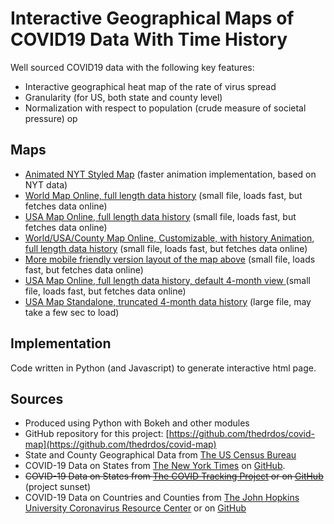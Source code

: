 # Interactive Geographical Maps of COVID19 Data With Time History

Well sourced COVID19 data with the following key features:

* Interactive geographical heat map of the rate of virus spread
* Granularity (for US, both state and county level)
* Normalization with respect to population (crude measure of societal pressure)
op
## Maps
* [Animated NYT Styled Map](plots/AnimateNYT_custom_mobile.html) (faster animation implementation, based on NYT data)
* [World Map Online, full length data history](plots/map_World_PerMil.html) (small file, loads fast, but fetches data online)
* [USA Map Online, full length data history](plots/map_US_PerMil.html) (small file, loads fast, but fetches data online)
* [World/USA/County Map Online, Customizable, with history Animation, full length data history](plots/map_graph_Custom.html) (small file, loads fast, but fetches data online)
* [More mobile friendly version layout of the map above](plots/map_graph_Custom_mobile.html) (small file, loads fast, but fetches data online)
* [USA Map Online, full length data history, default 4-month view ](plots/map_4mon_external_data.html) (small file, loads fast, but fetches data online)
* [USA Map Standalone, truncated 4-month data history](plots/map_4mon_standalone.html) (large file, may take a few sec to load)

## Implementation

Code written in Python (and Javascript) to generate interactive html page.

## Sources

* Produced using Python with Bokeh and other modules
* GitHub repository for this project: [https://github.com/thedrdos/covid-map](https://github.com/thedrdos/covid-map)
* State and County Geographical Data from [The US Census Bureau](http://www2.census.gov/geo/tiger/)
* COVID-19 Data on States from [The New York Times](https://www.nytimes.com/interactive/2021/us/covid-cases.html) on [GitHub](https://github.com/nytimes/covid-19-data).
* ~~COVID-19 Data on States from [The COVID Tracking Project](https://covidtracking.com) or on [GitHub](https://github.com/COVID19Tracking/covid-tracking-data)~~ (project sunset)
* COVID-19 Data on Countries and Counties from [The John Hopkins University Coronavirus Resource Center](https://coronavirus.jhu.edu) or on [GitHub](https://github.com/CSSEGISandData/COVID-19.gi)

